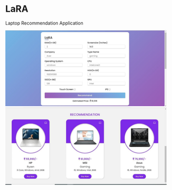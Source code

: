 # LaRA
Laptop Recommendation Application

![alt text](https://github.com/KRISHANKANTAGNIHOTRI/LaRa/blob/main/static/images/ac1.jpeg)
![alt text](https://github.com/KRISHANKANTAGNIHOTRI/LaRa/blob/main/static/images/ac2.jpeg)
